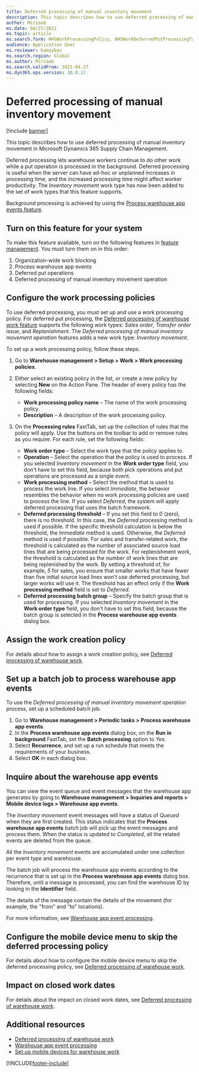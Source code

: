 ```yaml
---
title: Deferred processing of manual inventory movement
description: This topic describes how to use deferred processing of manual inventory movement in Microsoft Dynamics 365 Supply Chain Management.
author: Mirzaab
ms.date: 04/27/2021
ms.topic: article
ms.search.form: WHSWorkProcessingPolicy, WHSWorkDeferredPutProcessingTask
audience: Application User
ms.reviewer: kamaybac
ms.search.region: Global
ms.author: Mirzaab
ms.search.validFrom: 2021-04-27
ms.dyn365.ops.version: 10.0.17
---
```


# Deferred processing of manual inventory movement

[!include [banner](../includes/banner.md)]

This topic describes how to use deferred processing of manual inventory movement in Microsoft Dynamics 365 Supply Chain Management.

Deferred processing lets warehouse workers continue to do other work while a put operation is processed in the background. Deferred processing is useful when the server can have ad-hoc or unplanned increases in processing time, and the increased processing time might affect worker productivity. The *Inventory movement* work type has now been added to the set of work types that this feature supports.

Background processing is achieved by using the [Process warehouse app events feature](warehouse-app-events.md).

## Turn on this feature for your system

To make this feature available, turn on the following features in [feature management](../../fin-ops-core/fin-ops/get-started/feature-management/feature-management-overview.md). You must turn them on in this order:

1. Organization-wide work blocking
1. Process warehouse app events
1. Deferred put operations
1. Deferred processing of manual inventory movement operation

## Configure the work processing policies

To use deferred processing, you must set up and use a work processing policy. For deferred put processing, the [Deferred processing of warehouse work feature](deferred-put.md) supports the following work types: *Sales order*, *Transfer order issue*, and *Replenishment*. The *Deferred processing of manual inventory movement operation* features adds a new work type: *Inventory movement*.

To set up a work processing policy, follow these steps.

1. Go to **Warehouse management \> Setup \> Work \> Work processing policies**.
1. Either select an existing policy in the list, or create a new policy by selecting **New** on the Action Pane. The header of every policy has the following fields:

    - **Work processing policy name** – The name of the work processing policy.
    - **Description** – A description of the work processing policy.

1. On the **Processing rules** FastTab, set up the collection of rules that the policy will apply. Use the buttons on the toolbar to add or remove rules as you require. For each rule, set the following fields:

    - **Work order type** – Select the work type that the policy applies to.
    - **Operation** – Select the operation that the policy is used to process. If you selected *Inventory movement* in the **Work order type** field, you don't have to set this field, because both pick operations and put operations are processed as a single event.
    - **Work processing method** – Select the method that is used to process the work line. If you select *Immediate*, the behavior resembles the behavior when no work processing policies are used to process the line. If you select *Deferred*, the system will apply deferred processing that uses the batch framework.
    - **Deferred processing threshold** – If you set this field to *0* (zero), there is no threshold. In this case, the *Deferred* processing method is used if possible. If the specific threshold calculation is below the threshold, the *Immediate* method is used. Otherwise, the *Deferred* method is used if possible. For sales and transfer-related work, the threshold is calculated as the number of associated source load lines that are being processed for the work. For replenishment work, the threshold is calculated as the number of work lines that are being replenished by the work. By setting a threshold of, for example, *5* for sales, you ensure that smaller works that have fewer than five initial source load lines won't use deferred processing, but larger works will use it. The threshold has an effect only if the **Work processing method** field is set to *Deferred*.
    - **Deferred processing batch group** – Specify the batch group that is used for processing. If you selected *Inventory movement* in the **Work order type** field, you don't have to set this field, because the batch group is selected in the **Process warehouse app events** dialog box.

## Assign the work creation policy

For details about how to assign a work creation policy, see [Deferred processing of warehouse work](deferred-put.md).

## Set up a batch job to process warehouse app events

To use the *Deferred processing of manual inventory movement operation* process, set up a scheduled batch job.

1. Go to **Warehouse management \> Periodic tasks \> Process warehouse app events**.
1. In the **Process warehouse app events** dialog box, on the **Run in background** FastTab, set the **Batch processing** option to *Yes*.
1. Select **Recurrence**, and set up a run schedule that meets the requirements of your business.
1. Select **OK** in each dialog box.

## Inquire about the warehouse app events

You can view the event queue and event messages that the warehouse app generates by going to **Warehouse management \> Inquiries and reports \> Mobile device logs \> Warehouse app events**.

The *Inventory movement* event messages will have a status of *Queued* when they are first created. This status indicates that the **Process warehouse app events** batch job will pick up the event messages and process them. When the status is updated to *Completed*, all the related events are deleted from the queue.

All the *Inventory movement* events are accumulated under one collection per event type and warehouse.

The batch job will process the warehouse app events according to the recurrence that is set up in the **Process warehouse app events** dialog box. Therefore, until a message is processed, you can find the warehouse ID by looking in the **Identifier** field.

The details of the message contain the details of the movement (for example, the "from" and "to" locations).

For more information, see [Warehouse app event processing](warehouse-app-events.md).

## Configure the mobile device menu to skip the deferred processing policy

For details about how to configure the mobile device menu to skip the deferred processing policy, see [Deferred processing of warehouse work](deferred-put.md).

## Impact on closed work dates

For details about the impact on closed work dates, see [Deferred processing of warehouse work](deferred-put.md).

## Additional resources

- [Deferred processing of warehouse work](deferred-put.md)
- [Warehouse app event processing](warehouse-app-events.md)
- [Set up mobile devices for warehouse work](configure-mobile-devices-warehouse.md)

[!INCLUDE[footer-include](../../includes/footer-banner.md)]
